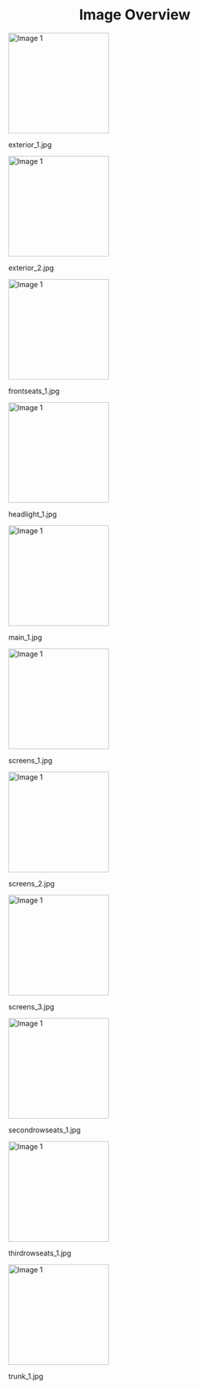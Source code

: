 <h1 style ="text-align: center;"> Image Overview </h1>
<div>
<div>
<img src="https://media.evkx.net/multimedia/models/mercedes/eqs_suv/eqs_580_4matic_suv_gen1/exterior_1_xst.jpg" alt="Image 1" style="width: 200px;">
<p>exterior_1.jpg</p>
</div>
<div>
<img src="https://media.evkx.net/multimedia/models/mercedes/eqs_suv/eqs_580_4matic_suv_gen1/exterior_2_xst.jpg" alt="Image 1" style="width: 200px;">
<p>exterior_2.jpg</p>
</div>
<div>
<img src="https://media.evkx.net/multimedia/models/mercedes/eqs_suv/eqs_580_4matic_suv_gen1/frontseats_1_xst.jpg" alt="Image 1" style="width: 200px;">
<p>frontseats_1.jpg</p>
</div>
<div>
<img src="https://media.evkx.net/multimedia/models/mercedes/eqs_suv/eqs_580_4matic_suv_gen1/headlight_1_xst.jpg" alt="Image 1" style="width: 200px;">
<p>headlight_1.jpg</p>
</div>
<div>
<img src="https://media.evkx.net/multimedia/models/mercedes/eqs_suv/eqs_580_4matic_suv_gen1/main_1_xst.jpg" alt="Image 1" style="width: 200px;">
<p>main_1.jpg</p>
</div>
<div>
<img src="https://media.evkx.net/multimedia/models/mercedes/eqs_suv/eqs_580_4matic_suv_gen1/screens_1_xst.jpg" alt="Image 1" style="width: 200px;">
<p>screens_1.jpg</p>
</div>
<div>
<img src="https://media.evkx.net/multimedia/models/mercedes/eqs_suv/eqs_580_4matic_suv_gen1/screens_2_xst.jpg" alt="Image 1" style="width: 200px;">
<p>screens_2.jpg</p>
</div>
<div>
<img src="https://media.evkx.net/multimedia/models/mercedes/eqs_suv/eqs_580_4matic_suv_gen1/screens_3_xst.jpg" alt="Image 1" style="width: 200px;">
<p>screens_3.jpg</p>
</div>
<div>
<img src="https://media.evkx.net/multimedia/models/mercedes/eqs_suv/eqs_580_4matic_suv_gen1/secondrowseats_1_xst.jpg" alt="Image 1" style="width: 200px;">
<p>secondrowseats_1.jpg</p>
</div>
<div>
<img src="https://media.evkx.net/multimedia/models/mercedes/eqs_suv/eqs_580_4matic_suv_gen1/thirdrowseats_1_xst.jpg" alt="Image 1" style="width: 200px;">
<p>thirdrowseats_1.jpg</p>
</div>
<div>
<img src="https://media.evkx.net/multimedia/models/mercedes/eqs_suv/eqs_580_4matic_suv_gen1/trunk_1_xst.jpg" alt="Image 1" style="width: 200px;">
<p>trunk_1.jpg</p>
</div>
</div>
